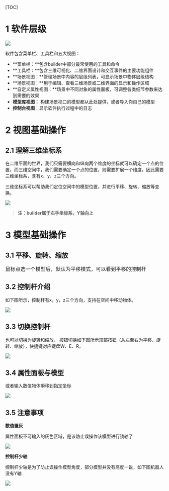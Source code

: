 [TOC]

# 1 软件层级

![](.\imgs\6.png)

软件包含菜单栏、工具栏和五大视图：

- **菜单栏：**包含builder中部分最常使用的工具和命令
- **工具栏：**包含三维可视化、二维界面设计和交互事件的主要功能组件
- **场景视图：**管理场景中内容的层级列表，可显示场景中物体层级结构
- **场景视图：**用于编辑、查看三维场景或二维界面的显示和操作区域
- **自定义属性视图：**场景中不同对象的属性面板，可调整各类细节参数来达到需要的效果
- **模型库视图：** 构建场景视口的模型都从此处提供，或者导入你自己的模型
- **控制台视图**：显示软件执行过程中的日志

# 2 视图基础操作

## 2.1 理解三维坐标系

在二维平面的世界，我们只需要横向和纵向两个维度的坐标就可以确定一个点的位置，而三维空间中，我们需要确定一个点的位置，则需要扩展一个维度。因此需要三维坐标系，含有x、y、z三个方向。

三维坐标系可以帮助我们定位空间中的模型位置，并进行平移、旋转、缩放等变换。

![](.\imgs\7.png)

> **注：builder属于右手坐标系，Y轴向上**

# 3 模型基础操作

## 3.1 平移、旋转、缩放

<font face="arial,SimHei,SimSun,KaiTi" size="3">鼠标点选一个模型后，默认为平移模式，可以看到平移的控制杆</font>

## 3.2 控制杆介绍

如下图所示，控制杆有x，y，z三个方向，支持在空间中移动物体。

![](.\imgs\8.png)

## 3.3 切换控制杆

也可以切换为旋转和缩放， 按钮切换如下图所示顶部按钮（从左至右为平移、旋转、缩放），快捷键对应键盘W、E、R。

![](.\imgs\9.png)

## 3.4 属性面板与模型

或者输入数值物体瞬移到指定坐标

![](.\imgs\10.png)


## 3.5 注意事项

**数值置灰**

属性面板不可输入的灰色区域，是该防止误操作该模型进行锁轴了

![](.\imgs\11.png)

**控制杆少轴**

控制杆少轴是为了防止误操作模型角度，部分模型并没有高度一说，如下图机器人没有Y轴

![](.\imgs\12.png)